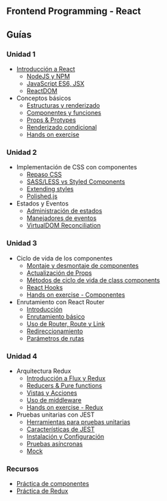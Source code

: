 ## Frontend Programming - React

## Guías
### Unidad 1
* [Introducción a React](guias/unidad1/introduccion-react.md) 
    * [NodeJS y NPM](guias/unidad1/nodeJs-npm.md)
    * [JavaScript ES6, JSX](guias/unidad1/ES6.md)
    * [ReactDOM](guias/unidad1/reactDOM.md)
* Conceptos básicos
    * [Estructuras y renderizado](guias/unidad1/estructura-renderizado.md) 
    * [Componentes y funciones](guias/unidad1/componentes-funciones.md) 
    * [Props & Protypes](guias/unidad1/props-protypes.md) 
    * [Renderizado condicional](guias/unidad1/renderizado-condicional.md) 
    * [Hands on exercise](guias/unidad1/hands-on-exercise.md)
### Unidad 2
* Implementación de CSS con componentes
    * [Repaso CSS](guias/unidad2/css.md) 
    * [SASS/LESS vs Styled Components](guias/unidad2/sass-styles-components.md) 
    * [Extending styles](guias/unidad2/extending-styles.md)
    * [Polished.js](guias/unidad2/polishedjs.md)
* Estados y Eventos
    * [Administración de estados](guias/unidad2/estados.md)
    * [Manejadores de eventos](guias/unidad2/manejadores-eventos.md) 
    * [VirtualDOM Reconciliation](guias/unidad2/virtualDom-reconciliation.md)
### Unidad 3
* Ciclo de vida de los componentes
    * [Montaje y desmontaje de componentes](guias/unidad3/montaje-desmontaje-componentes.md)
    * [Actualización de Props](guias/unidad3/actualizacion-props.md)
    * [Métodos de ciclo de vida de class components](guias/unidad3/metodos-ciclo-vida-componentes.md)
    * [React Hooks](guias/unidad3/react-hooks.md)
    * [Hands on exercise - Componentes](guias/unidad3/exercise-componentes.md)
* Enrutamiento con React Router
    * [Introducción](guias/unidad3/introduccion-react-router.md)
    * [Enrutamiento básico](guias/unidad3/enrutamiento-basico.md)
    * [Uso de Router, Route y Link](guias/unidad3/router-route-link.md)
    * [Redireccionamiento](guias/unidad3/redireccionamiento.md)
    * [Parámetros de rutas](guias/unidad3/parametros-rutas.md)
### Unidad 4
* Arquitectura Redux
    * [Introducción a Flux y Redux](guias/unidad4/flux-redux.md)
    * [Reducers & Pure functions](guias/unidad4/reducers-pures-functions.md)
    * [Vistas y Acciones](guias/unidad4/vistas-acciones.md)
    * [Uso de middleware](guias/unidad4/uso-middleware.md)
    * [Hands on exercise - Redux](guias/unidad4/exercise-Redux.md)
* Pruebas unitarias con JEST
    * [Herramientas para pruebas unitarias](guias/unidad4/herramientas-pruebas.md)
    * [Características de JEST](guias/unidad4/jest.md)
    * [Instalación y Configuración](guias/unidad4/instalacion-configuracionJest.md)
    * [Pruebas asíncronas](guias/unidad4/pruebas-asincronas.md)
    * [Mock](guias/unidad4/mock.md)
### Recursos
* [Práctica de componentes](guias/unidad3/todo_list.rar)
* [Práctica de Redux](guias/unidad4/react-redux-master.rar)
